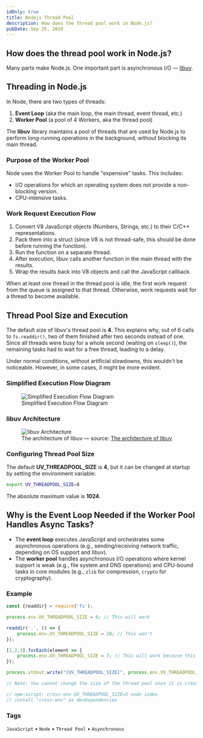 ```yaml
---
idOnly: true
title: Nodejs Thread Pool
description: How does the thread pool work in Node.js?
pubDate: Sep 25, 2018
---
```

## How does the thread pool work in Node.js?

Many parts make Node.js. One important part is asynchronous I/O — [libuv](http://libuv.org).

## Threading in Node.js

In Node, there are two types of threads:

1. **Event Loop** (aka the main loop, the main thread, event thread, etc.)
2. **Worker Pool** (a pool of 4 Workers, aka the thread pool)

The **libuv** library maintains a pool of threads that are used by Node.js to perform long-running operations in the background, without blocking its main thread.

### Purpose of the Worker Pool

Node uses the Worker Pool to handle "expensive" tasks. This includes:

- I/O operations for which an operating system does not provide a non-blocking version.
- CPU-intensive tasks.

### Work Request Execution Flow

1. Convert V8 JavaScript objects (Numbers, Strings, etc.) to their C/C++ representations.
2. Pack them into a struct (since V8 is not thread-safe, this should be done before running the function).
3. Run the function on a separate thread.
4. After execution, libuv calls another function in the main thread with the results.
5. Wrap the results back into V8 objects and call the JavaScript callback.

When at least one thread in the thread pool is idle, the first work request from the queue is assigned to that thread. Otherwise, work requests wait for a thread to become available.

## Thread Pool Size and Execution

The default size of libuv's thread pool is **4**. This explains why, out of 6 calls to `fs.readdir()`, two of them finished after two seconds instead of one. Since all threads were busy for a whole second (waiting on `sleep()`), the remaining tasks had to wait for a free thread, leading to a delay.

Under normal conditions, without artificial slowdowns, this wouldn't be noticeable. However, in some cases, it might be more evident.

### Simplified Execution Flow Diagram

<figure>
  <img src="/images/nodejs-thread-pool-1.png" alt="Simplified Execution Flow Diagram" class="border base rounded-xl">
  <figcaption>Simplified Execution Flow Diagram</figcaption>
</figure>

### libuv Architecture

<figure>
  <img src="/images/nodejs-thread-pool-2.png" alt="libuv Architecture" class="border base rounded-xl">
  <figcaption>The architecture of libuv — source: <a href="http://docs.libuv.org" target="_blank">The architecture of libuv</a></figcaption>
</figure>

### Configuring Thread Pool Size

The default **UV_THREADPOOL_SIZE** is **4**, but it can be changed at startup by setting the environment variable:

```sh
export UV_THREADPOOL_SIZE=8
```

The absolute maximum value is **1024**.

## Why is the Event Loop Needed if the Worker Pool Handles Async Tasks?

- The **event loop** executes JavaScript and orchestrates some asynchronous operations (e.g., sending/receiving network traffic, depending on OS support and libuv).
- The **worker pool** handles asynchronous I/O operations where kernel support is weak (e.g., file system and DNS operations) and CPU-bound tasks in core modules (e.g., `zlib` for compression, `crypto` for cryptography).

### Example

```js
const {readdir} = require('fs');

process.env.UV_THREADPOOL_SIZE = 6; // This will work

readdir('.', () => {
    process.env.UV_THREADPOOL_SIZE = 20; // This won't
});

[1,2,3].forEach(element => {
    process.env.UV_THREADPOOL_SIZE = 7; // This will work because this isn't a async task
});

process.stdout.write("[UV_THREADPOOL_SIZE]", process.env.UV_THREADPOOL_SIZE);

// Note: You cannot change the size of the thread pool once it is created or entered in the event-loop/worker-thread.

// npm-script: cross-env UV_THREADPOOL_SIZE=5 node index
// install "cross-env" as devDependencies
```

### Tags

`JavaScript` • `Node` • `Thread Pool` • `Asynchronous`
